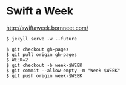 # Swift a Week

http://swiftaweek.bornneet.com/

```
$ jekyll serve -w --future
```

```
$ git checkout gh-pages
$ git pull origin gh-pages
$ WEEK=2
$ git checkout -b week-$WEEK
$ git commit --allow-empty -m "Week $WEEK"
$ git push origin week-$WEEK
```
